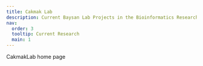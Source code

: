 ```yaml
---
title: Cakmak Lab
description: Current Baysan Lab Projects in the Bioinformatics Research Group
nav:
  order: 3
  tooltip: Current Research
  main: 1
---
```


CakmakLab home page